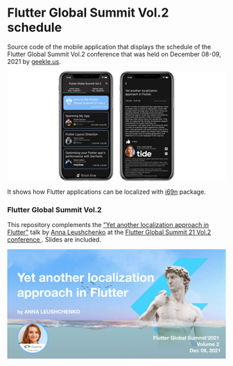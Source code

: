 # Flutter Global Summit Vol.2 schedule

Source code of the mobile application that displays the schedule of the Flutter Global Summit Vol.2 conference that was held on December 08-09, 2021 by [geekle.us](https://geekle.us/).

![Screenshots](https://raw.githubusercontent.com/foxanna/flutter_global_summit_2021/main/assets/screenshots.png)

It shows how Flutter applications can be localized with [i69n](https://pub.dev/packages/i69n) package.

### Flutter Global Summit Vol.2

This repository complements the ["Yet another localization approach in Flutter"](https://youtu.be/DTGp84cEnr4) talk by [Anna Leushchenko](https://github.com/foxanna) at the [Flutter Global Summit 21 Vol.2 conference ](https://geekle.us/schedule/flutter2). Slides are included.

![Cover](https://raw.githubusercontent.com/foxanna/flutter_global_summit_2021/main/assets/cover.png)
